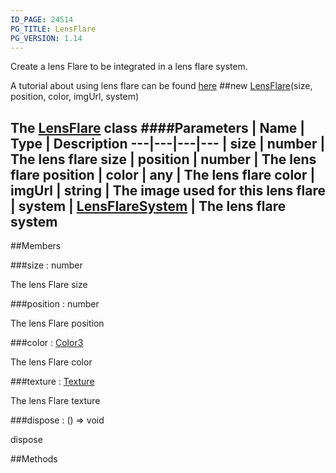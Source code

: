 ```yaml
---
ID_PAGE: 24514
PG_TITLE: LensFlare
PG_VERSION: 1.14
---
```


Create a lens Flare to be integrated in a lens flare system.

A tutorial about using lens flare can be found [here](https://github.com/BabylonJS/Babylon.js/wiki/How-to-use-lens-flares)
##new [LensFlare](/classes/LensFlare)(size, position, color, imgUrl, system)

The [LensFlare](/classes/LensFlare) class
####Parameters
 | Name | Type | Description
---|---|---|---
 | size | number | The lens flare size
 | position | number | The lens flare position
 | color | any | The lens flare color
 | imgUrl | string | The image used for this lens flare
 | system | [LensFlareSystem](/classes/LensFlareSystem) | The lens flare system
---

##Members

###size : number


The lens Flare size

###position : number


The lens Flare position

###color : [Color3](/classes/Color3)


The lens Flare color

###texture : [Texture](/classes/Texture)


The lens Flare texture

###dispose : () =&gt; void


dispose



##Methods
